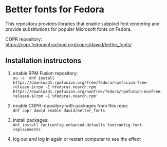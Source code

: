 # Better fonts for Fedora
This repository provides libraries that enable subpixel font rendering and
provide substitutions for popular Microsoft fonts on Fedora.

COPR repository: https://copr.fedorainfracloud.org/coprs/dawid/better_fonts/

## Installation instructons

1. enable RPM Fusion repository:  
    `su -c 'dnf install https://download1.rpmfusion.org/free/fedora/rpmfusion-free-release-$(rpm -E %fedora).noarch.rpm https://download1.rpmfusion.org/nonfree/fedora/rpmfusion-nonfree-release-$(rpm -E %fedora).noarch.rpm'`  

2. enable COPR repository with packages from this repo:  
    `dnf copr dawid enable dawid/better_fonts`  

3. install packages:  
    `dnf install fontconfig-enhanced-defaults fontconfig-font-replacements`  

4. log out and log in again or restart computer to see the effect  
